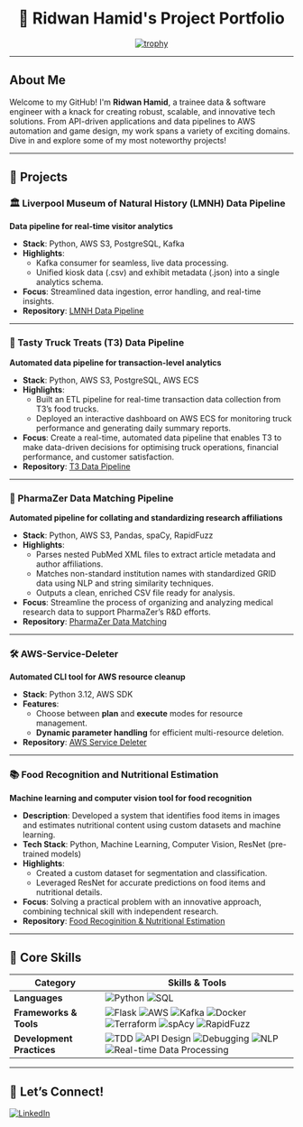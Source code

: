 <div align="center">
  <h1>🎉 Ridwan Hamid's Project Portfolio</h1>

[![trophy](https://github-profile-trophy.vercel.app/?username=RidwanHamid501&theme=radical&column=-1&title=Experience,Commits,Repositories,Reviews)](https://github.com/ryo-ma/github-profile-trophy)

</div>

---

## About Me

Welcome to my GitHub! I'm **Ridwan Hamid**, a trainee data & software engineer with a knack for creating robust, scalable, and innovative tech solutions. From API-driven applications and data pipelines to AWS automation and game design, my work spans a variety of exciting domains. Dive in and explore some of my most noteworthy projects!

---

## 🚀 Projects

### 🏛️ Liverpool Museum of Natural History (LMNH) Data Pipeline
   **Data pipeline for real-time visitor analytics**  
   - **Stack**: Python, AWS S3, PostgreSQL, Kafka  
   - **Highlights**:
     - Kafka consumer for seamless, live data processing.
     - Unified kiosk data (.csv) and exhibit metadata (.json) into a single analytics schema.
   - **Focus**: Streamlined data ingestion, error handling, and real-time insights.
   - **Repository**: [LMNH Data Pipeline](https://github.com/RidwanHamid501/LMNH-Data-Pipeline)

---

### 🍔 Tasty Truck Treats (T3) Data Pipeline
   **Automated data pipeline for transaction-level analytics**  
   - **Stack**: Python, AWS S3, PostgreSQL, AWS ECS  
   - **Highlights**:
     - Built an ETL pipeline for real-time transaction data collection from T3’s food trucks.
     - Deployed an interactive dashboard on AWS ECS for monitoring truck performance and generating daily summary reports.
   - **Focus**: Create a real-time, automated data pipeline that enables T3 to make data-driven decisions for optimising truck operations, financial performance, and customer satisfaction.
   - **Repository**: [T3 Data Pipeline](https://github.com/RidwanHamid501/T3-Data-Pipeline)

---

### 🧬 PharmaZer Data Matching Pipeline

**Automated pipeline for collating and standardizing research affiliations**

- **Stack**: Python, AWS S3, Pandas, spaCy, RapidFuzz  
- **Highlights**:
  - Parses nested PubMed XML files to extract article metadata and author affiliations.
  - Matches non-standard institution names with standardized GRID data using NLP and string similarity techniques.
  - Outputs a clean, enriched CSV file ready for analysis.  
- **Focus**: Streamline the process of organizing and analyzing medical research data to support PharmaZer’s R&D efforts.  
- **Repository**: [PharmaZer Data Matching](https://github.com/RidwanHamid501/PharmaZer-Data-Matching)

---

### 🛠️ AWS-Service-Deleter
   **Automated CLI tool for AWS resource cleanup**  
   - **Stack**: Python 3.12, AWS SDK  
   - **Features**:
     - Choose between **plan** and **execute** modes for resource management.
     - **Dynamic parameter handling** for efficient multi-resource deletion.
   - **Repository**: [AWS Service Deleter](https://github.com/RidwanHamid501/AWS-Service-Deleter)

---

### 📚 Food Recognition and Nutritional Estimation
   **Machine learning and computer vision tool for food recognition**  
   - **Description**: Developed a system that identifies food items in images and estimates nutritional content using custom datasets and machine learning.
   - **Tech Stack**: Python, Machine Learning, Computer Vision, ResNet (pre-trained models)  
   - **Highlights**:
     - Created a custom dataset for segmentation and classification.
     - Leveraged ResNet for accurate predictions on food items and nutritional details.
   - **Focus**: Solving a practical problem with an innovative approach, combining technical skill with independent research.
   - **Repository**: [Food Recoginition & Nutritional Estimation](https://github.com/RidwanHamid501/Food-Recognition)

---

## 🧩 Core Skills

| **Category**             | **Skills & Tools**                                                                                                    |
|--------------------------|-----------------------------------------------------------------------------------------------------------------------|
| **Languages**            | ![Python](https://img.shields.io/badge/-Python-3776AB?logo=python&logoColor=white&style=for-the-badge) ![SQL](https://img.shields.io/badge/-SQL-4479A1?logo=postgresql&logoColor=white&style=for-the-badge) |
| **Frameworks & Tools**   | ![Flask](https://img.shields.io/badge/-Flask-000000?logo=flask&logoColor=white&style=for-the-badge) ![AWS](https://img.shields.io/badge/-AWS-FF9900?logo=amazon-aws&logoColor=white&style=for-the-badge) ![Kafka](https://img.shields.io/badge/-Kafka-231F20?logo=apache-kafka&logoColor=white&style=for-the-badge) ![Docker](https://img.shields.io/badge/-Docker-2496ED?logo=docker&logoColor=white&style=for-the-badge) ![Terraform](https://img.shields.io/badge/-Terraform-623CE4?logo=terraform&logoColor=white&style=for-the-badge) ![spAcy](https://img.shields.io/badge/-spaCy-09A3D5?logo=spacy&logoColor=white&style=for-the-badge) ![RapidFuzz](https://img.shields.io/badge/-RapidFuzz-FF6F61?logo=fastapi&logoColor=white&style=for-the-badge) |
| **Development Practices**| ![TDD](https://img.shields.io/badge/-TDD-61DAFB?style=for-the-badge) ![API Design](https://img.shields.io/badge/-API%20Design-007ACC?style=for-the-badge) ![Debugging](https://img.shields.io/badge/-Debugging-2C8EBB?style=for-the-badge) ![NLP](https://img.shields.io/badge/-NLP-0055CC?style=for-the-badge&logo=ai) ![Real-time Data Processing](https://img.shields.io/badge/-Real--time%20Data%20Processing-4CAF50?style=for-the-badge&logo=databricks&logoColor=white) |

---

## 🤝 Let’s Connect!

[![LinkedIn](https://img.shields.io/badge/-LinkedIn-0A66C2?logo=linkedin&logoColor=white&style=for-the-badge)](https://www.linkedin.com/in/ridwanhamid/)

<!--
**RidwanHamid501/RidwanHamid501** is a ✨ _special_ ✨ repository because its `README.md` (this file) appears on your GitHub profile.

Here are some ideas to get you started:

- 🔭 I’m currently working on ...
- 🌱 I’m currently learning ...
- 👯 I’m looking to collaborate on ...
- 🤔 I’m looking for help with ...
- 💬 Ask me about ...
- 📫 How to reach me: ...
- 😄 Pronouns: ...
- ⚡ Fun fact: ...
-->
